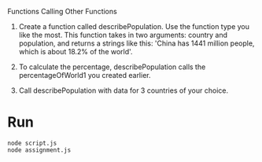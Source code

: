 Functions Calling Other Functions

1. Create a function called describePopulation. Use the function type you like the most. This function takes in two arguments: country and population, and returns a strings like this: 'China has 1441 million people, which is about 18.2% of the world'.

2. To calculate the percentage, describePopulation calls the percentageOfWorld1 you created earlier.

3. Call describePopulation with data for 3 countries of your choice.

# Run

```
node script.js
node assignment.js
```
